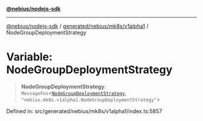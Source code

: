 [**@nebius/nodejs-sdk**](../../../../../README.md)

***

[@nebius/nodejs-sdk](../../../../../README.md) / [generated/nebius/mk8s/v1alpha1](../README.md) / NodeGroupDeploymentStrategy

# Variable: NodeGroupDeploymentStrategy

> **NodeGroupDeploymentStrategy**: `MessageFns`\<[`NodeGroupDeploymentStrategy`](../interfaces/NodeGroupDeploymentStrategy.md), `"nebius.mk8s.v1alpha1.NodeGroupDeploymentStrategy"`\>

Defined in: src/generated/nebius/mk8s/v1alpha1/index.ts:5857
